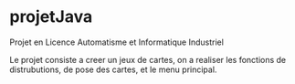 # projetJava

Projet en Licence Automatisme et Informatique Industriel

Le projet consiste a creer un jeux de cartes, on a realiser les fonctions de distrubutions, de pose des cartes, et le menu principal.

